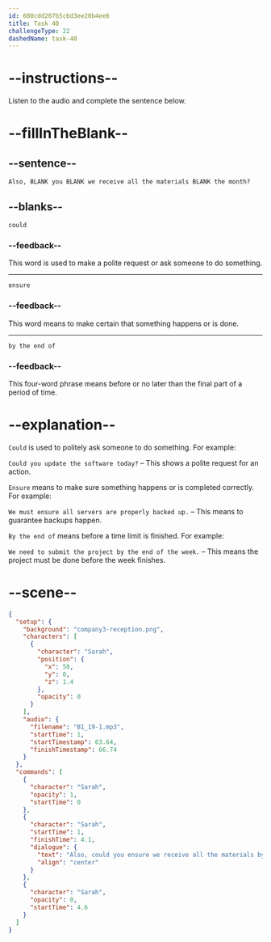 ```yaml
---
id: 680cdd207b5c6d3ee20b4ee6
title: Task 40
challengeType: 22
dashedName: task-40
---
```


<!-- (Audio) Sarah: Also, could you ensure we receive all the materials by the end of the month? -->

# --instructions--

Listen to the audio and complete the sentence below.

# --fillInTheBlank--

## --sentence--

`Also, BLANK you BLANK we receive all the materials BLANK the month?`

## --blanks--

`could`

### --feedback--

This word is used to make a polite request or ask someone to do something.

---

`ensure`

### --feedback--

This word means to make certain that something happens or is done.

---

`by the end of`

### --feedback--

This four-word phrase means before or no later than the final part of a period of time.

# --explanation--

`Could` is used to politely ask someone to do something. For example:

`Could you update the software today?` – This shows a polite request for an action.

`Ensure` means to make sure something happens or is completed correctly. For example:

`We must ensure all servers are properly backed up.` – This means to guarantee backups happen.

`By the end of` means before a time limit is finished. For example:

`We need to submit the project by the end of the week.` – This means the project must be done before the week finishes.

# --scene--

```json
{
  "setup": {
    "background": "company3-reception.png",
    "characters": [
      {
        "character": "Sarah",
        "position": {
          "x": 50,
          "y": 0,
          "z": 1.4
        },
        "opacity": 0
      }
    ],
    "audio": {
      "filename": "B1_19-1.mp3",
      "startTime": 1,
      "startTimestamp": 63.64,
      "finishTimestamp": 66.74
    }
  },
  "commands": [
    {
      "character": "Sarah",
      "opacity": 1,
      "startTime": 0
    },
    {
      "character": "Sarah",
      "startTime": 1,
      "finishTime": 4.1,
      "dialogue": {
        "text": "Also, could you ensure we receive all the materials by the end of the month?",
        "align": "center"
      }
    },
    {
      "character": "Sarah",
      "opacity": 0,
      "startTime": 4.6
    }
  ]
}
```
